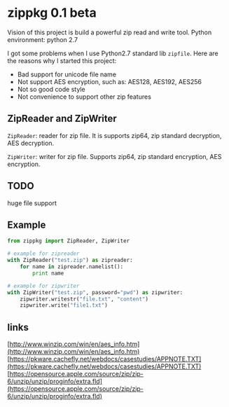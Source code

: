 # zippkg 0.1 beta

Vision of this project is build a powerful zip read and write tool. 
Python environment: python 2.7

I got some problems when I use Python2.7 standard lib `zipfile`. Here are the reasons why I started this project:

* Bad support for unicode file name
* Not support AES encryption, such as: AES128, AES192, AES256
* Not so good code style
* Not convenience to support other zip features


## ZipReader and ZipWriter

`ZipReader`: reader for zip file. It is supports zip64, zip standard decryption, AES decryption.

`ZipWriter`: writer for zip file. Supports zip64, zip standard encryption, AES encryption. 


## TODO
huge file support

## Example

```python
from zippkg import ZipReader, ZipWriter

# example for zipreader
with ZipReader("test.zip") as zipreader:
    for name in zipreader.namelist():
        print name

# example for zipwriter
with ZipWriter("test.zip", password="pwd") as zipwriter:
    zipwriter.writestr("file.txt", "content")
    zipwriter.write("file1.txt")
```


## links

[http://www.winzip.com/win/en/aes_info.htm](http://www.winzip.com/win/en/aes_info.htm)  
[https://pkware.cachefly.net/webdocs/casestudies/APPNOTE.TXT](https://pkware.cachefly.net/webdocs/casestudies/APPNOTE.TXT)  
[https://opensource.apple.com/source/zip/zip-6/unzip/unzip/proginfo/extra.fld](https://opensource.apple.com/source/zip/zip-6/unzip/unzip/proginfo/extra.fld)
